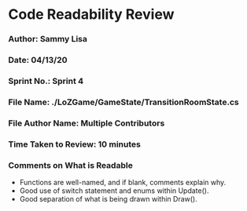 # Code Readability Review

### Author: Sammy Lisa

### Date: 04/13/20

### Sprint No.: Sprint 4

### File Name: ./LoZGame/GameState/TransitionRoomState.cs

### File Author Name: Multiple Contributors

### Time Taken to Review: 10 minutes

###  Comments on What is Readable
- Functions are well-named, and if blank, comments explain why.
- Good use of switch statement and enums within Update().
- Good separation of what is being drawn within Draw().
